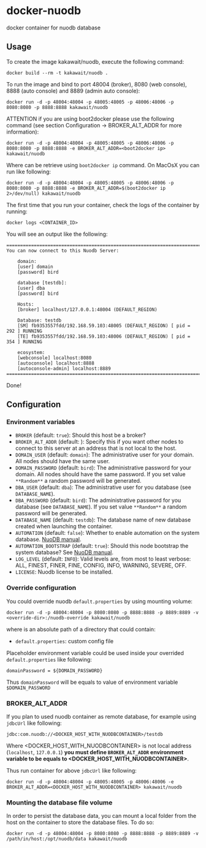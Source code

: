 docker-nuodb
============

docker container for nuodb database

Usage
-----

To create the image kakawait/nuodb, execute the following command:

    docker build --rm -t kakawait/nuodb .

To run the image and bind to port 48004 (broker), 8080 (web console), 8888 (auto console) and 8889 (admin auto console):

    docker run -d -p 48004:48004 -p 48005:48005 -p 48006:48006 -p 8080:8080 -p 8888:8888 kakawait/nuodb

ATTENTION if you are using boot2docker please use the following command (see section Configuration -> BROKER_ALT_ADDR for more information):

    docker run -d -p 48004:48004 -p 48005:48005 -p 48006:48006 -p 8080:8080 -p 8888:8888 -e BROKER_ALT_ADDR=<boot2docker ip> kakawait/nuodb

Where <boot2docker ip> can be retrieve using `boot2docker ip` command. On MacOsX you can run like following:

    docker run -d -p 48004:48004 -p 48005:48005 -p 48006:48006 -p 8080:8080 -p 8888:8888 -e BROKER_ALT_ADDR=$(boot2docker ip 2>/dev/null) kakawait/nuodb

The first time that you run your container, check the logs of the container by running:

    docker logs <CONTAINER_ID>

You will see an output like the following:

    ========================================================================================
    You can now connect to this Nuodb Server:

        domain:
        [user] domain
        [password] bird

        database [testdb]:
        [user] dba
        [password] bird
        
        Hosts:
        [broker] localhost/127.0.0.1:48004 (DEFAULT_REGION)
        
        Database: testdb
        [SM] fb9353557fdd/192.168.59.103:48005 (DEFAULT_REGION) [ pid = 292 ] RUNNING
        [TE] fb9353557fdd/192.168.59.103:48006 (DEFAULT_REGION) [ pid = 354 ] RUNNING

        ecosystem:
        [webconsole] localhost:8080
        [autoconsole] localhost:8888
        [autoconsole-admin] localhost:8889
    ========================================================================================

Done!

Configuration
-------------

### Environment variables

- `BROKER` (default: `true`): Should this host be a broker?
- `BROKER_ALT_ADDR` (default: <HOST IP>): Specify this if you want other nodes to connect to this server at an address that is not local to the host.
- `DOMAIN_USER` (default: `domain`): The administrative user for your domain. All nodes should have the same user.
- `DOMAIN_PASSWORD` (default: `bird`): The administrative password for your domain. All nodes should have the same password. If you set value `**Random**` a random password will be generated.
- `DBA_USER` (default: `dba`): The administrative user for you database (see `DATABASE_NAME`).
- `DBA_PASSWORD` (default: `bird`): The administrative password for you database (see `DATABASE_NAME`). If you set value `**Random**` a random password will be generated.
- `DATABASE_NAME` (default: `testdb`): The database name of new database created when launching the container.
- `AUTOMATION` (default: `false`): Whether to enable automation on the system database. [NuoDB manual](http://dev.nuodb.com).
- `AUTOMATION_BOOTSTRAP` (default: `true`): Should this node bootstrap the system database? See [NuoDB manual](http://dev.nuodb.com).
- `LOG_LEVEL` (default: `INFO`): Valid levels are, from most to least verbose: ALL, FINEST, FINER, FINE, CONFIG, INFO, WARNING, SEVERE, OFF.
- `LICENSE`: Nuodb license to be installed.

### Override configuration

You could override nuodb `default.properties` by using mounting volume:

    docker run -d -p 48004:48004 -p 8080:8080 -p 8888:8888 -p 8889:8889 -v <override-dir>:/nuodb-override kakawait/nuodb

where <override-dir> is an absolute path of a directory that could contain:

- `default.properties`: custom config file

Placeholder environment variable could be used inside your overrided `default.properties` like following:

    domainPassword = ${DOMAIN_PASSWORD}

Thus `domainPassword` will be equals to value of environment variable `$DOMAIN_PASSWORD`

### BROKER_ALT_ADDR

If you plan to used nuodb container as remote database, for example using `jdbcUrl` like following:

    jdbc:com.nuodb://<DOCKER_HOST_WITH_NUODBCONTAINER>/testdb

Where <DOCKER_HOST_WITH_NUODBCONTAINER> is not local address (`localhost`, `127.0.0.1`) **you must define `BROKER_ALT_ADDR` environment variable to be equals to <DOCKER_HOST_WITH_NUODBCONTAINER>**.

Thus run container for above `jdbcUrl` like following:

    docker run -d -p 48004:48004 -p 48005:48005 -p 48006:48006 -e BROKER_ALT_ADDR=<DOCKER_HOST_WITH_NUODBCONTAINER> kakawait/nuodb

### Mounting the database file volume

In order to persist the database data, you can mount a local folder from the host on the container to store the database files. To do so:

    docker run -d -p 48004:48004 -p 8080:8080 -p 8888:8888 -p 8889:8889 -v /path/in/host:/opt/nuodb/data kakawait/nuodb